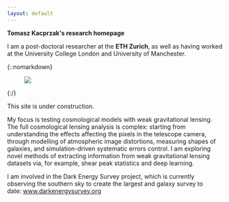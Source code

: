 ```yaml
---
layout: default
---
```


<div class="lead pretty-links">

**Tomasz Kacprzak's research homepage**


I am a post-doctoral researcher at the **ETH Zurich**, as well as having worked at the University College London and University of Manchester.

{::nomarkdown}
<figure class="site-profile">
    <img src="{{ site.baseurl }}/assets/img/me_pic.png">
</figure>
{:/}

This site is under construction.

My focus is testing cosmological models with weak gravitational lensing.
The full cosmological lensing analysis is complex: starting from understanding the effects affecting the pixels in the telescope camera, through modelling of atmospheric image distortions, measuring shapes of galaxies, and simulation-driven systematic errors control.
I am exploring novel methods of extracting information from weak gravitational lensing datasets via, for example, shear peak statistics and deep learning.

I am involved in the Dark Energy Survey project, which is currently observing the southern sky to create the largest and galaxy survey to date: <a href="http://www.darkenergysurvey.org/">www.darkenergysurvey.org</a>

</div>

